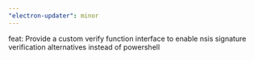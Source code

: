 ```yaml
---
"electron-updater": minor
---
```


feat: Provide a custom verify function interface to enable nsis signature verification alternatives instead of powershell
